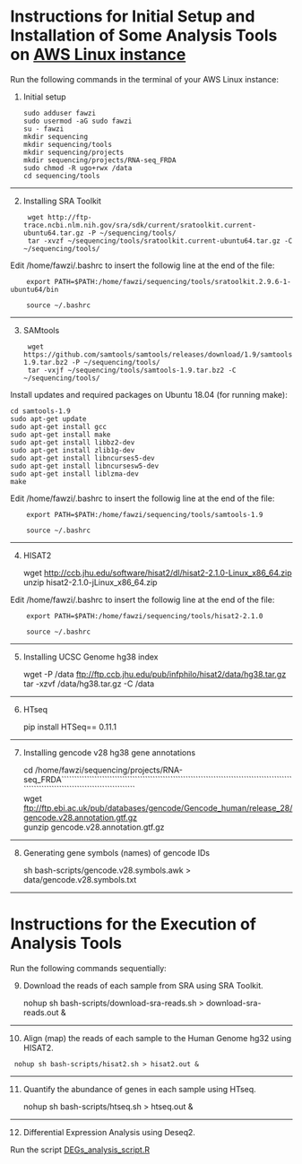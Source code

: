 # Instructions for Initial Setup and Installation of Some Analysis Tools on [AWS Linux instance](https://aws.amazon.com/amazon-linux-ami/)

Run the following commands in the terminal of your AWS Linux instance:

1.  Initial setup

        sudo adduser fawzi  
        sudo usermod -aG sudo fawzi  
        su - fawzi  
        mkdir sequencing  
        mkdir sequencing/tools  
        mkdir sequencing/projects  
        mkdir sequencing/projects/RNA-seq_FRDA  
        sudo chmod -R ugo+rwx /data 
        cd sequencing/tools
---

2. Installing SRA Toolkit

  
        wget http://ftp-trace.ncbi.nlm.nih.gov/sra/sdk/current/sratoolkit.current-ubuntu64.tar.gz -P ~/sequencing/tools/ 
        tar -xvzf ~/sequencing/tools/sratoolkit.current-ubuntu64.tar.gz -C ~/sequencing/tools/ 
  
  Edit /home/fawzi/.bashrc to insert the followig line at the end of the file:  
                           
        export PATH=$PATH:/home/fawzi/sequencing/tools/sratoolkit.2.9.6-1-ubuntu64/bin  
   
        source ~/.bashrc  
---

3. SAMtools

  
        wget https://github.com/samtools/samtools/releases/download/1.9/samtools-1.9.tar.bz2 -P ~/sequencing/tools/  
        tar -vxjf ~/sequencing/tools/samtools-1.9.tar.bz2 -C ~/sequencing/tools/ 
    
  Install updates and required packages on Ubuntu 18.04 (for running make):  
    
    cd samtools-1.9  
    sudo apt-get update  
    sudo apt-get install gcc  
    sudo apt-get install make  
    sudo apt-get install libbz2-dev  
    sudo apt-get install zlib1g-dev  
    sudo apt-get install libncurses5-dev  
    sudo apt-get install libncursesw5-dev  
    sudo apt-get install liblzma-dev  
    make  
  
  Edit /home/fawzi/.bashrc to insert the followig line at the end of the file:  
    
        export PATH=$PATH:/home/fawzi/sequencing/tools/samtools-1.9  

        source ~/.bashrc  
---

4. HISAT2

    wget http://ccb.jhu.edu/software/hisat2/dl/hisat2-2.1.0-Linux_x86_64.zip  
    unzip hisat2-2.1.0-jLinux_x86_64.zip  
    
    
  Edit /home/fawzi/.bashrc to insert the followig line at the end of the file:  
    
        export PATH=$PATH:/home/fawzi/sequencing/tools/hisat2-2.1.0   
 
        source ~/.bashrc 
---

5. Installing UCSC Genome hg38 index

    wget -P /data ftp://ftp.ccb.jhu.edu/pub/infphilo/hisat2/data/hg38.tar.gz  
    tar -xzvf /data/hg38.tar.gz -C /data  
 ---
 
6. HTseq

      pip install HTSeq== 0.11.1
 ---
 
7. Installing gencode v28 hg38 gene annotations

    cd /home/fawzi/sequencing/projects/RNA-seq_FRDA```````````````````````````````````````````````````````````````````````````````````````````````````````````````````````````````````````  
    wget ftp://ftp.ebi.ac.uk/pub/databases/gencode/Gencode_human/release_28/gencode.v28.annotation.gtf.gz  
    gunzip gencode.v28.annotation.gtf.gz  
---

8. Generating gene symbols (names) of gencode IDs

    sh bash-scripts/gencode.v28.symbols.awk > data/gencode.v28.symbols.txt   
---

# Instructions for the Execution of Analysis Tools 

Run the following commands sequentially:

9. Download the reads of each sample from SRA using SRA Toolkit.

    nohup sh bash-scripts/download-sra-reads.sh > download-sra-reads.out &       
---

10.   Align (map) the reads of each sample to the Human Genome hg32 using HISAT2. 
                                                                     
     nohup sh bash-scripts/hisat2.sh > hisat2.out &
---

11. Quantify the abundance of genes in each sample using HTseq.
      
     nohup sh bash-scripts/htseq.sh > htseq.out &
 ---
 
12. Differential Expression Analysis using Deseq2.

Run the script [DEGs_analysis_script.R](DEGs_analysis_script.R)          
